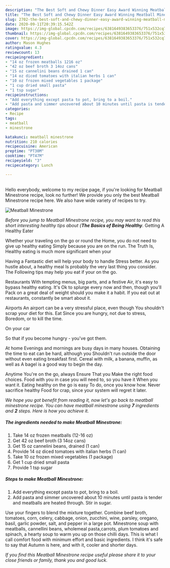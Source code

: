 ```yaml
---
description: "The Best Soft and Chewy Dinner Easy Award Winning Meatball Minestrone"
title: "The Best Soft and Chewy Dinner Easy Award Winning Meatball Minestrone"
slug: 2702-the-best-soft-and-chewy-dinner-easy-award-winning-meatball-minestrone
date: 2020-09-11T20:39:15.542Z
image: https://img-global.cpcdn.com/recipes/6381649383653376/751x532cq70/meatball-minestrone-recipe-main-photo.jpg
thumbnail: https://img-global.cpcdn.com/recipes/6381649383653376/751x532cq70/meatball-minestrone-recipe-main-photo.jpg
cover: https://img-global.cpcdn.com/recipes/6381649383653376/751x532cq70/meatball-minestrone-recipe-main-photo.jpg
author: Mason Hughes
ratingvalue: 4.3
reviewcount: 13
recipeingredient:
- "14 oz frozen meatballs 1216 oz"
- "42 oz beef broth 3 14oz cans"
- "15 oz cannelini beans drained 1 can"
- "14 oz diced tomatoes with italian herbs 1 can"
- "10 oz frozen mixed vegetables 1 package"
- "1 cup dried small pasta"
- "1 tsp sugar"
recipeinstructions:
- "Add everything except pasta to pot, bring to a boil."
- "Add pasta and simmer uncovered about 10 minutes until pasta is tender and meatballs are heated through. Stir in sugar."
categories:
- Recipe
tags:
- meatball
- minestrone

katakunci: meatball minestrone 
nutrition: 210 calories
recipecuisine: American
preptime: "PT30M"
cooktime: "PT47M"
recipeyield: "3"
recipecategory: Lunch

---
```

<br>
Hello everybody, welcome to my recipe page, if you're looking for Meatball Minestrone recipe, look no further! We provide you only the best Meatball Minestrone recipe here. We also have wide variety of recipes to try.
<br>


![Meatball Minestrone](https://img-global.cpcdn.com/recipes/6381649383653376/751x532cq70/meatball-minestrone-recipe-main-photo.jpg)

<i>Before you jump to Meatball Minestrone recipe, you may want to read this short interesting healthy tips about {<strong>The Basics of Being Healthy</strong>.</i>
Getting A Healthy Eater

Whether your traveling on the go or round the
Home, you do not need to give up healthy eating
Simply because you are on the run. The Truth Is,
Healthy eating is much more significant when your


Having a Fantastic diet will help your body to handle
Stress better. As you hustle about, a healthy meal
Is probably the very last thing you consider. The
Following tips may help you eat if your on the go.

Restaurants
With tempting menus, big parts, and a festive
Air, it's easy to bypass healthy eating. It's
Ok to splurge every now and then, though you'll
Pack on a great deal of weight should you make it a habit.
If you eat out at restaurants, constantly be smart
about it.

Airports
An airport can be a very stressful place, even though 
You shouldn't scrap your diet for this. Eat
Since you are hungry, not due to stress,
Boredom, or to kill the time.

On your car

So that if you become hungry - you've got them.

At home
Evenings and mornings are busy days in many houses.
Obtaining the time to eat can be hard, although you
Shouldn't run outside the door without even eating breakfast
first. Cereal with milk, a banana, muffin, as well as 
A bagel is a good way to begin the day.

Anytime You're on the go, always Ensure That you
Make the right food choices. 
Food with you in case you will need to, so you have it
When you want it. Eating healthy on the go is easy
To do, once you know how. Never sacrifice healthy
Food for crap, since your system will regret it later.


<i>We hope you got benefit from reading it, now let's go back to meatball minestrone recipe. You can have meatball minestrone using <strong>7</strong> ingredients and <strong>2</strong> steps. Here is how you achieve it.
</i>

##### The ingredients needed to make Meatball Minestrone:

1. Take 14 oz frozen meatballs (12-16 oz)
1. Get 42 oz beef broth (3 14oz cans)
1. Get 15 oz cannelini beans, drained (1 can)
1. Provide 14 oz diced tomatoes with italian herbs (1 can)
1. Take 10 oz frozen mixed vegetables (1 package)
1. Get 1 cup dried small pasta
1. Provide 1 tsp sugar


##### Steps to make Meatball Minestrone:

1. Add everything except pasta to pot, bring to a boil.
1. Add pasta and simmer uncovered about 10 minutes until pasta is tender and meatballs are heated through. Stir in sugar.


Use your fingers to blend the mixture together. Combine beef broth, tomatoes, corn, celery, cabbage, onion, zucchini, wine, parsley, oregano, basil, garlic powder, salt, and pepper in a large pot. Minestrone soup with meatballs, cannellini beans, wholemeal pasta,carrots, plum tomatoes and spinach, a hearty soup to warm you up on those chilli days. This is what l call comfort food with minimum effort and basic ingredients. I think it&#39;s safe to say that Autumn is here, and with it, cooler and shorter days. 

<i>If you find this Meatball Minestrone recipe useful please share it to your close friends or family, thank you and good luck.</i>
